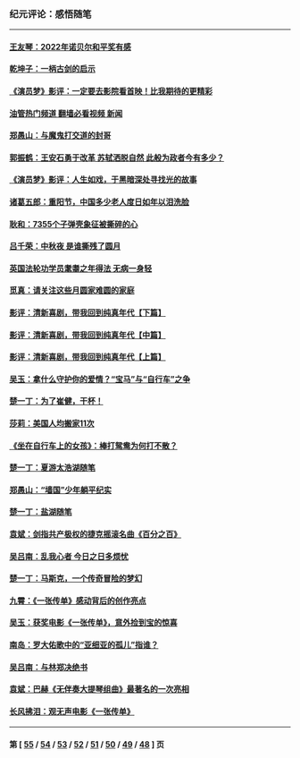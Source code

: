 ### 纪元评论：感悟随笔
---
#### [王友琴：2022年诺贝尔和平奖有感](../../pages/nsc1035/n13848079.md?10260330) 
#### [乾坤子：一柄古剑的启示](../../pages/nsc1035/n13841954.md?10260330) 
#### [《演员梦》影评：一定要去影院看首映！比我期待的更精彩](../../pages/nsc1035/n13840865.md?10260330) 
#### [油管热门频道 翻墙必看视频 新闻](ok?10260330)
#### [郑愚山：与魔鬼打交道的封哥](../../pages/nsc1035/n13840314.md?10260330) 
#### [郭振鹤：王安石勇于改革 苏轼洒脱自然 此般为政者今有多少？](../../pages/nsc1035/n13836901.md?10260330) 
#### [《演员梦》影评：人生如戏，于黑暗深处寻找光的故事](../../pages/nsc1035/n13832182.md?10260330) 
#### [诸葛五郎：重阳节，中国多少老人度日如年以泪洗脸](../../pages/nsc1035/n13831696.md?10260330) 
#### [耿和：7355个子弹壳象征被撕碎的心](../../pages/nsc1035/n13830612.md?10260330) 
#### [吕千荣：中秋夜 是谁撕残了圆月](../../pages/nsc1035/n13824365.md?10260330) 
#### [英国法轮功学员耄耋之年得法 无病一身轻](../../pages/nsc1035/n13821415.md?10260330) 
#### [觅真：请关注这些月圆家难圆的家庭](../../pages/nsc1035/n13817374.md?10260330) 
#### [影评：清新喜剧，带我回到纯真年代【下篇】](../../pages/nsc1035/n13806698.md?10260330) 
#### [影评：清新喜剧，带我回到纯真年代【中篇】](../../pages/nsc1035/n13806120.md?10260330) 
#### [影评：清新喜剧，带我回到纯真年代【上篇】](../../pages/nsc1035/n13805467.md?10260330) 
#### [吴玉：拿什么守护你的爱情？“宝马”与“自行车”之争](../../pages/nsc1035/n13804482.md?10260330) 
#### [楚一丁：为了崔健，干杯！](../../pages/nsc1035/n13802006.md?10260330) 
#### [莎莉：美国人均搬家11次](../../pages/nsc1035/n13801777.md?10260330) 
#### [《坐在自行车上的女孩》：棒打鸳鸯为何打不散？](../../pages/nsc1035/n13799272.md?10260330) 
#### [楚一丁：夏游太浩湖随笔](../../pages/nsc1035/n13796515.md?10260330) 
#### [郑愚山：“墙国”少年躺平纪实](../../pages/nsc1035/n13796701.md?10260330) 
#### [楚一丁：盐湖随笔](../../pages/nsc1035/n13796541.md?10260330) 
#### [袁斌：剑指共产极权的捷克摇滚名曲《百分之百》](../../pages/nsc1035/n13777612.md?10260330) 
#### [吴吕南：乱我心者 今日之日多烦忧](../../pages/nsc1035/n13777510.md?10260330) 
#### [楚一丁：马斯克，一个传奇冒险的梦幻](../../pages/nsc1035/n13777160.md?10260330) 
#### [九霄：《一张传单》感动背后的创作亮点](../../pages/nsc1035/n13773830.md?10260330) 
#### [吴玉：获奖电影《一张传单》，意外捡到宝的惊喜](../../pages/nsc1035/n13772014.md?10260330) 
#### [南岛：罗大佑歌中的“亚细亚的孤儿”指谁？](../../pages/nsc1035/n13765051.md?10260330) 
#### [吴吕南：与林郑决绝书](../../pages/nsc1035/n13764053.md?10260330) 
#### [袁斌：巴赫《无伴奏大提琴组曲》最著名的一次亮相](../../pages/nsc1035/n13762193.md?10260330) 
#### [长风拂泪：观无声电影《一张传单》](../../pages/nsc1035/n13759939.md?10260330) 

---
#### 第 [ [55](./55.md?10260330) / [54](./54.md?10260330) / [53](./53.md?10260330) / [52](./52.md?10260330) / [51](./51.md?10260330) / [50](./50.md?10260330) / [49](./49.md?10260330) / [48](./48.md?10260330) ] 页
